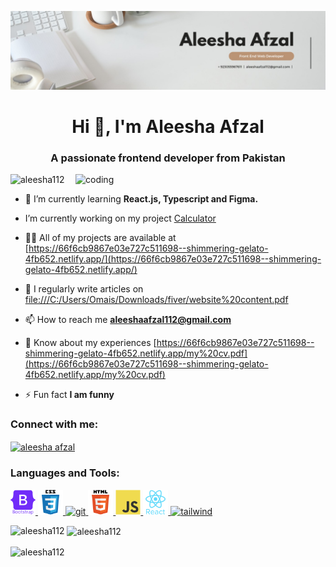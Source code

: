 ![logo](https://github.com/aleesha112/Aleesha-Afzal/blob/main/1725037505803.jfif)

<h1 align="center">Hi 👋, I'm Aleesha Afzal</h1>
<h3 align="center">A passionate frontend developer from Pakistan</h3>

<img align="right" alt="coding" width="400" src="https://user-images.githubusercontent.com/113302094/211284885-f4291eef-88a6-48cb-a06e-28c3481a75b0.gif">


<p align="left"> <img src="https://komarev.com/ghpvc/?username=aleesha112&label=Profile%20views&color=0e75b6&style=flat" alt="aleesha112" /> </p>

- 🌱 I’m currently learning **React.js, Typescript and Figma.**

- I’m currently working on my project [Calculator](https://6702909fe04bca5171857d44--velvety-vacherin-5559a0.netlify.app/)

- 👨‍💻 All of my projects are available at [https://66f6cb9867e03e727c511698--shimmering-gelato-4fb652.netlify.app/](https://66f6cb9867e03e727c511698--shimmering-gelato-4fb652.netlify.app/)

- 📝 I regularly write articles on [file:///C:/Users/Omais/Downloads/fiver/website%20content.pdf](file:///C:/Users/Omais/Downloads/fiver/website%20content.pdf)

- 📫 How to reach me **aleeshaafzal112@gmail.com**

- 📄 Know about my experiences [https://66f6cb9867e03e727c511698--shimmering-gelato-4fb652.netlify.app/my%20cv.pdf](https://66f6cb9867e03e727c511698--shimmering-gelato-4fb652.netlify.app/my%20cv.pdf)

- ⚡ Fun fact **I am funny**

<h3 align="left">Connect with me:</h3>
<p align="left">
<a href="https://linkedin.com/in/aleesha afzal" target="blank"><img align="center" src="https://raw.githubusercontent.com/rahuldkjain/github-profile-readme-generator/master/src/images/icons/Social/linked-in-alt.svg" alt="aleesha afzal" height="30" width="40" /></a>
</p>

<h3 align="left">Languages and Tools:</h3>
<p align="left"> <a href="https://getbootstrap.com" target="_blank" rel="noreferrer"> <img src="https://raw.githubusercontent.com/devicons/devicon/master/icons/bootstrap/bootstrap-plain-wordmark.svg" alt="bootstrap" width="40" height="40"/> </a> <a href="https://www.w3schools.com/css/" target="_blank" rel="noreferrer"> <img src="https://raw.githubusercontent.com/devicons/devicon/master/icons/css3/css3-original-wordmark.svg" alt="css3" width="40" height="40"/> </a> <a href="https://git-scm.com/" target="_blank" rel="noreferrer"> <img src="https://www.vectorlogo.zone/logos/git-scm/git-scm-icon.svg" alt="git" width="40" height="40"/> </a> <a href="https://www.w3.org/html/" target="_blank" rel="noreferrer"> <img src="https://raw.githubusercontent.com/devicons/devicon/master/icons/html5/html5-original-wordmark.svg" alt="html5" width="40" height="40"/> </a> <a href="https://developer.mozilla.org/en-US/docs/Web/JavaScript" target="_blank" rel="noreferrer"> <img src="https://raw.githubusercontent.com/devicons/devicon/master/icons/javascript/javascript-original.svg" alt="javascript" width="40" height="40"/> </a> <a href="https://reactjs.org/" target="_blank" rel="noreferrer"> <img src="https://raw.githubusercontent.com/devicons/devicon/master/icons/react/react-original-wordmark.svg" alt="react" width="40" height="40"/> </a> <a href="https://tailwindcss.com/" target="_blank" rel="noreferrer"> <img src="https://www.vectorlogo.zone/logos/tailwindcss/tailwindcss-icon.svg" alt="tailwind" width="40" height="40"/> </a> </p>

<p><img align="left" src="https://github-readme-stats.vercel.app/api/top-langs?username=aleesha112&show_icons=true&locale=en&layout=compact" alt="aleesha112" /></p>

<p>&nbsp;<img align="center" src="https://github-readme-stats.vercel.app/api?username=aleesha112&show_icons=true&locale=en" alt="aleesha112" /></p>

<p><img align="center" src="https://github-readme-streak-stats.herokuapp.com/?user=aleesha112&" alt="aleesha112" /></p>
